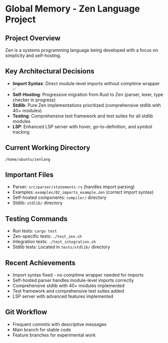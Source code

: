# Global Memory - Zen Language Project

## Project Overview
Zen is a systems programming language being developed with a focus on simplicity and self-hosting.

## Key Architectural Decisions
- **Import Syntax**: Direct module-level imports without comptime wrapper ✅
- **Self-Hosting**: Progressive migration from Rust to Zen (parser, lexer, type checker in progress)
- **Stdlib**: Pure Zen implementations prioritized (comprehensive stdlib with 40+ modules)
- **Testing**: Comprehensive test framework and test suites for all stdlib modules
- **LSP**: Enhanced LSP server with hover, go-to-definition, and symbol tracking

## Current Working Directory
`/home/ubuntu/zenlang`

## Important Files
- Parser: `src/parser/statements.rs` (handles import parsing)
- Examples: `examples/02_imports_example.zen` (correct import syntax)
- Self-hosted components: `compiler/` directory
- Stdlib: `stdlib/` directory

## Testing Commands
- Run tests: `cargo test`
- Zen-specific tests: `./test_zen.sh`
- Integration tests: `./test_integration.sh`
- Stdlib tests: Located in `tests/stdlib/` directory

## Recent Achievements
- Import syntax fixed - no comptime wrapper needed for imports
- Self-hosted parser handles module-level imports correctly
- Comprehensive stdlib with 40+ modules implemented
- Test framework and comprehensive test suites added
- LSP server with advanced features implemented

## Git Workflow
- Frequent commits with descriptive messages
- Main branch for stable code
- Feature branches for experimental work